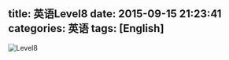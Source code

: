title: 英语Level8 
date: 2015-09-15 21:23:41
categories: 英语 
tags: [English]
---

![Level8](http://7xoae4.com1.z0.glb.clouddn.com/Level8.png)
